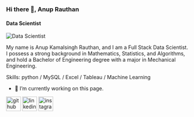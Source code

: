 ### Hi there 👋, Anup Rauthan
#### Data Scientist
![Data Scientist](https://i.pinimg.com/564x/70/4a/45/704a4545ab9d52d29da331eadc1ea4be.jpg)

My name is Anup Kamalsingh Rauthan, and I am a Full Stack Data Scientist. I possess a strong background in Mathematics, Statistics, and Algorithms, and hold a Bachelor of Engineering degree with a major in Mechanical Engineering.

Skills: python / MySQL / Excel / Tableau / Machine Learning

- 🔭 I’m currently working on this page. 


[<img src='https://cdn.jsdelivr.net/npm/simple-icons@3.0.1/icons/github.svg' alt='github' height='40'>](https://github.com/rauthananup)  [<img src='https://cdn.jsdelivr.net/npm/simple-icons@3.0.1/icons/linkedin.svg' alt='linkedin' height='40'>](https://www.linkedin.com/in/https://www.linkedin.com/in/anup-rauthan-92a44a1bb?lipi=urn%3Ali%3Apage%3Ad_flagship3_profile_view_base_contact_details%3BeAgVnyaiSsKRCZiA7lDklQ%3D%3D/)  [<img src='https://cdn.jsdelivr.net/npm/simple-icons@3.0.1/icons/instagram.svg' alt='instagram' height='40'>](https://www.instagram.com/rauthan_anup/)  



